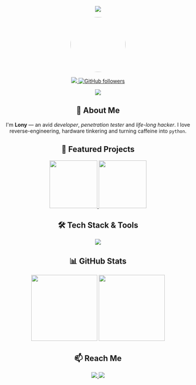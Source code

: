 <div align="center">
  <img
    src="https://readme-typing-svg.herokuapp.com?font=Fira+Code&size=28&duration=3500&pause=1000&color=AB4DFF&center=true&vCenter=true&width=800&lines=Hey+there!+I'm+Showdown76;Pentester,+Developer,+Tech+Enthusiast+⚡"
  />
</div>

<p align="center">
  <img src="https://avatars.githubusercontent.com/u/66854264?v=4" width="150" style="border-radius:50%;">
</p>

<p align="center">
  <a href="https://showdown.boo" target="_blank">
    <img src="https://custom-icon-badges.demolab.com/badge/Portfolio-Showdown.boo-6e07eb?style=for-the-badge&logo=firefox&logoColor=white" />
  </a>
  <a href="https://github.com/Showdown76py" target="_blank">
    <img alt="GitHub followers" src="https://img.shields.io/github/followers/Showdown76py?label=Follow&style=for-the-badge&logo=github">
  </a>
</p>


<p align="center">
  <a href="https://discord.com/users/901809620165722112" target="_blank">
    <img src="https://lanyard.cnrad.dev/api/901809620165722112?theme=dark&bg=6e07eb&borderRadius=10px&idleMessage=That's+me!" />
  </a>
</p>

<h2 align="center">👋 About Me</h2>

<p align="center">
  I'm <b>Lony</b> — an avid <i>developer</i>, <i>penetration tester</i> and <i>life-long hacker</i>. I love reverse-engineering, hardware tinkering and turning caffeine into <code>python</code>.
</p>

<h2 align="center">🚀 Featured Projects</h2>

<p align="center">
  <a href="https://github.com/Showdown76py/discord-protector" target="_blank">
    <img src="https://github-readme-stats.vercel.app/api/pin/?username=Showdown76py&repo=discord-protector&theme=tokyonight&hide_border=true&border_radius=12.5" height="130"/>
  </a>
  <a href="https://github.com/Showdown76py/tesla-over-discord" target="_blank">
    <img src="https://github-readme-stats.vercel.app/api/pin/?username=Showdown76py&repo=tesla-over-discord&theme=tokyonight&hide_border=true&border_radius=12.5" height="130"/>
  </a>
</p>

<h2 align="center">🛠 Tech Stack & Tools</h2>

<p align="center">
  <img src="https://skillicons.dev/icons?theme=dark&perline=6&i=python,js,html,css,mysql,sqlite,git,linux,bash,git,vscode" />
</p>

<h2 align="center">📊 GitHub Stats</h2>

<p align="center">
  <img src="https://stats-lilac.vercel.app/api/top-langs/?username=Showdown76py&layout=compact&theme=tokyonight&hide_border=true&border_radius=12.5" height="180">
  <img src="https://stats-lilac.vercel.app/api?username=Showdown76py&count_private=true&show_icons=true&theme=tokyonight&hide_border=true&border_radius=12.5" height="180">
</p>

<h2 align="center">📫 Reach Me</h2>

<p align="center">
  <a href="mailto:me@showdown.boo" target="_blank">
    <img src="https://custom-icon-badges.demolab.com/badge/Email-me@showdown.boo-AB4DFF?style=for-the-badge&logo=mail&logoColor=white" />
  </a>
  <a href="https://github.com/Showdown76py?tab=repositories" target="_blank">
    <img src="https://custom-icon-badges.demolab.com/badge/GitHub-Profile-FF8906?style=for-the-badge&logo=github&logoColor=white" />
  </a>
</p>

